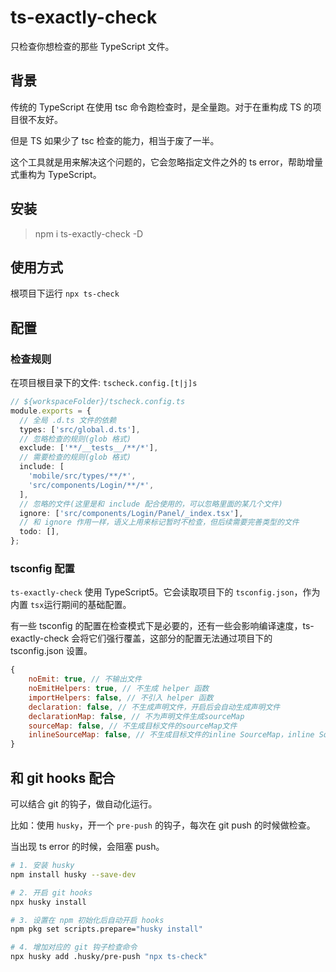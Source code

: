 # ts-exactly-check

只检查你想检查的那些 TypeScript 文件。

## 背景

传统的 TypeScript 在使用 tsc 命令跑检查时，是全量跑。对于在重构成 TS 的项目很不友好。

但是 TS 如果少了 tsc 检查的能力，相当于废了一半。

这个工具就是用来解决这个问题的，它会忽略指定文件之外的 ts error，帮助增量式重构为 TypeScript。

## 安装

>  npm i ts-exactly-check -D

## 使用方式

根项目下运行 `npx ts-check`

## 配置

### 检查规则

在项目根目录下的文件:  `tscheck.config.[t|j]s`

```ts
// ${workspaceFolder}/tscheck.config.ts
module.exports = {
  // 全局 .d.ts 文件的依赖
  types: ['src/global.d.ts'],
  // 忽略检查的规则(glob 格式)
  exclude: ['**/__tests__/**/*'],
  // 需要检查的规则(glob 格式)
  include: [
    'mobile/src/types/**/*',
    'src/components/Login/**/*',
  ],
  // 忽略的文件(这里是和 include 配合使用的，可以忽略里面的某几个文件)
  ignore: ['src/components/Login/Panel/_index.tsx'],
  // 和 ignore 作用一样，语义上用来标记暂时不检查，但后续需要完善类型的文件
  todo: [],
};
```



### tsconfig 配置

`ts-exactly-check` 使用 TypeScript5。它会读取项目下的 `tsconfig.json`，作为内置 `tsx`运行期间的基础配置。

有一些 tsconfig 的配置在检查模式下是必要的，还有一些会影响编译速度，ts-exactly-check 会将它们强行覆盖，这部分的配置无法通过项目下的 tsconfig.json 设置。

```js
{
    noEmit: true, // 不输出文件
    noEmitHelpers: true, // 不生成 helper 函数
    importHelpers: false, // 不引入 helper 函数
    declaration: false, // 不生成声明文件，开启后会自动生成声明文件
    declarationMap: false, // 不为声明文件生成sourceMap
    sourceMap: false, // 不生成目标文件的sourceMap文件
    inlineSourceMap: false, // 不生成目标文件的inline SourceMap，inline SourceMap会包含在生成的js文件中
}
```



## 和 git hooks 配合

可以结合 git 的钩子，做自动化运行。

比如：使用 `husky`，开一个 `pre-push` 的钩子，每次在 git push 的时候做检查。

当出现 ts error 的时候，会阻塞 push。

```sh
# 1. 安装 husky
npm install husky --save-dev

# 2. 开启 git hooks
npx husky install

# 3. 设置在 npm 初始化后自动开启 hooks
npm pkg set scripts.prepare="husky install"

# 4. 增加对应的 git 钩子检查命令
npx husky add .husky/pre-push "npx ts-check"
```

